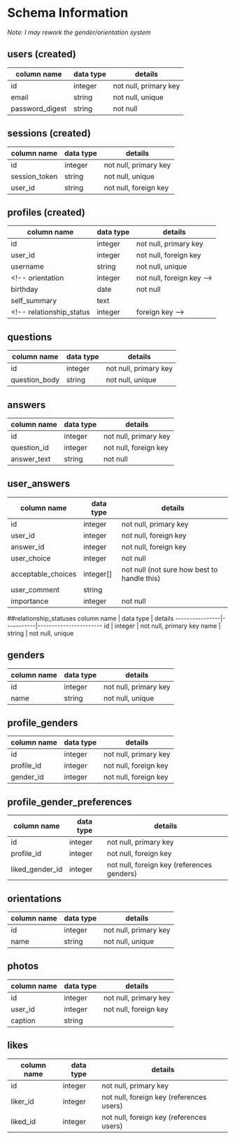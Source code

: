 # Schema Information

*Note: I may rework the gender/orientation system*

## users (created)
column name         | data type | details
--------------------|-----------|-----------------------
id                  | integer   | not null, primary key
email               | string    | not null, unique
password_digest     | string    | not null

## sessions (created)
column name         | data type | details
--------------------|-----------|-----------------------
id                  | integer   | not null, primary key
session_token       | string    | not null, unique
user_id             | string    | not null, foreign key

## profiles (created)
column name         | data type | details
--------------------|-----------|-----------------------
id                  | integer   | not null, primary key
user_id             | integer   | not null, foreign key
username            | string    | not null, unique
<!-- orientation         | integer   | not null, foreign key -->
birthday            | date      | not null
self_summary        | text      |
<!-- relationship_status | integer   | foreign key -->

## questions
column name     | data type | details
----------------|-----------|-----------------------
id              | integer   | not null, primary key
question_body   | string    | not null, unique

## answers
column name     | data type | details
----------------|-----------|-----------------------
id              | integer   | not null, primary key
question_id     | integer   | not null, foreign key
answer_text     | string    | not null

## user_answers
column name        | data type | details
-------------------|-----------|-----------------------
id                 | integer   | not null, primary key
user_id            | integer   | not null, foreign key
answer_id          | integer   | not null, foreign key
user_choice        | integer   | not null
acceptable_choices | integer[] | not null  (not sure how best to handle this)
user_comment       | string    |
importance         | integer   | not null

##relationship_statuses
column name     | data type | details
----------------|-----------|-----------------------
id              | integer   | not null, primary key
name            | string    | not null, unique

## genders
column name     | data type | details
----------------|-----------|-----------------------
id              | integer   | not null, primary key
name            | string    | not null, unique

## profile_genders
column name     | data type | details
----------------|-----------|-----------------------
id              | integer   | not null, primary key
profile_id      | integer   | not null, foreign key
gender_id       | integer   | not null, foreign key

## profile_gender_preferences
column name     | data type | details
----------------|-----------|-----------------------
id              | integer   | not null, primary key
profile_id      | integer   | not null, foreign key
liked_gender_id | integer   | not null, foreign key (references genders)

## orientations
column name     | data type | details
----------------|-----------|-----------------------
id              | integer   | not null, primary key
name            | string    | not null, unique

## photos
column name     | data type | details
----------------|-----------|-----------------------
id              | integer   | not null, primary key
user_id         | integer   | not null, foreign key
caption         | string    |

## likes
column name | data type | details
------------|-----------|-----------------------
id          | integer   | not null, primary key
liker_id    | integer   | not null, foreign key (references users)
liked_id    | integer   | not null, foreign key (references users)
